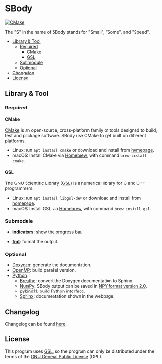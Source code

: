 # SBody

[![CMake](https://github.com/Tai-Zhou/SBody/actions/workflows/cmake.yml/badge.svg)](https://github.com/Tai-Zhou/SBody/actions/workflows/cmake.yml)

The "S" in the name of SBody stands for "Small", "Some", and "Speed".

- [Library \& Tool](#library--tool)
  - [Required](#required)
    - [CMake](#cmake)
    - [GSL](#gsl)
  - [Submodule](#submodule)
  - [Optional](#optional)
- [Changelog](#changelog)
- [License](#license)

## Library & Tool
### Required
#### CMake

[CMake](https://cmake.org) is an open-source, cross-platform family of tools designed to build, test and package software. SBody use CMake to get built on different platforms.
* Linux: run `apt install cmake` or download and install from [homepage](https://cmake.org).
* macOS: Install CMake via [Homebrew](https://brew.sh), with command `brew install cmake`.

#### GSL

The GNU Scientific Library ([GSL](https://www.gnu.org/software/gsl/)) is a numerical library for C and C++ programmers.
* Linux: run `apt install libgsl-dev` or download and install from [homepage](https://www.gnu.org/software/gsl/).
* macOS: Install GSL via [Homebrew](https://brew.sh), with command `brew install gsl`.

### Submodule

- **[indicators](https://github.com/p-ranav/indicators)**: show the progress bar.

- **[fmt](https://github.com/fmtlib/fmt)**: format the output.

### Optional

- [Doxygen](https://www.doxygen.nl): generate the documentation.
- [OpenMP](https://www.openmp.org): build parallel version.
- [Python](https://www.python.org):
  - [Breathe](https://breathe.readthedocs.io): convert the Doxygen documentation to Sphinx.
  - [NumPy](https://numpy.org): SBody output can be saved in [NPY format version 2.0](https://numpy.org/devdocs/reference/generated/numpy.lib.format.html#format-version-2-0).
  - [pybind11](https://pybind11.readthedocs.io): build Python interface.
  - [Sphinx](https://www.sphinx-doc.org): documentation shown in the webpage.

## Changelog
Changelog can be found [here](https://github.com/Tai-Zhou/SBody/blob/main/CHANGELOG.md).

## License
This program uses [GSL](https://www.gnu.org/software/gsl/), so the program can only be distributed under the terms of the [GNU General Public License](LICENSE) (GPL).
